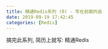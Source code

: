 ```yaml
---
title: 精通Redis系列 (0) - 写在前面的话
date: 2019-09-19 17:42:45
categories: [Redis]
---
```

搞完此系列, 简历上就写: 精通Redis